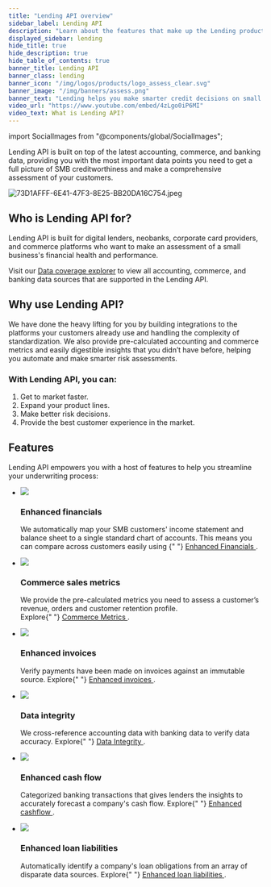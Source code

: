 ```yaml
---
title: "Lending API overview"
sidebar_label: Lending API
description: "Learn about the features that make up the Lending product"
displayed_sidebar: lending
hide_title: true
hide_description: true
hide_table_of_contents: true
banner_title: Lending API
banner_class: lending
banner_icon: "/img/logos/products/logo_assess_clear.svg"
banner_image: "/img/banners/assess.png"
banner_text: "Lending helps you make smarter credit decisions on small businesses by enabling you to pull your customers' latest data from the systems they are already using. Use that data for automating decisions and surfacing new insights on the customer, all via one API."
video_url: "https://www.youtube.com/embed/4zLgo0iP6MI"
video_text: What is Lending API?
---
```


import SocialImages from "@components/global/SocialImages";

<SocialImages imgSrc="/img/old/f0c6d43-73D1AFFF-6E41-47F3-8E25-BB20DA16C754.jpeg"/>

Lending API is built on top of the latest accounting, commerce, and banking data, providing you with the most important data points you need to get a full picture of SMB creditworthiness and make a comprehensive assessment of your customers.

![](/img/old/f0c6d43-73D1AFFF-6E41-47F3-8E25-BB20DA16C754.jpeg "73D1AFFF-6E41-47F3-8E25-BB20DA16C754.jpeg")

## Who is Lending API for?

Lending API is built for digital lenders, neobanks, corporate card providers, and commerce platforms who want to make an assessment of a small business's financial health and performance.

Visit our <a className="external" href="https://knowledge.codat.io/coverage/products/4e02a90f-e61c-463b-9aaf-55b0e5087792" target="_blank">Data coverage explorer</a> to view all accounting, commerce, and banking data sources that are supported in the Lending API.

## Why use Lending API?

We have done the heavy lifting for you by building integrations to the platforms your customers already use and handling the complexity of standardization. We also provide pre-calculated accounting and commerce metrics and easily digestible insights that you didn’t have before, helping you automate and make smarter risk assessments.

### With Lending API, you can:

1. Get to market faster.
2. Expand your product lines.
3. Make better risk decisions.
4. Provide the best customer experience in the market.

## Features

Lending API empowers you with a host of features to help you streamline your underwriting process:

<ul className="card-container col-2">
  <li className="card">
    <div class="header">
      <img
        src="/img/wp-icons/copy-feature-bullet.svg"
        class="mini-icon"
      />
      <h3>Enhanced financials</h3>
    </div>
    <p>
      We automatically map your SMB customers' income statement and balance
      sheet to a single standard chart of accounts. This means you can compare
      across customers easily using {" "}
      <a href="/lending/enhanced-financials/overview">
        Enhanced Financials
      </a>
      .
    </p>
  </li>
  
  <li className="card">
    <div class="header">
      <img
        src="/img/wp-icons/copy-feature-bullet.svg"
        class="mini-icon"
      />
      <h3>Commerce sales metrics</h3>
    </div>
    <p>
      We provide the pre-calculated metrics you need to assess a customer’s
      revenue, orders and customer retention profile. <br/> Explore{" "}
      <a href="/lending/commerce-metrics/overview">
        Commerce Metrics
      </a>
      .
    </p>
  </li>

  <li className="card">
    <div class="header">
      <img
        src="/img/wp-icons/copy-feature-bullet.svg"
        class="mini-icon"
      />
      <h3>Enhanced invoices</h3>
    </div>
    <p>
      Verify payments have been made on invoices against an immutable source. Explore{" "}
      <a href="/lending/enhanced-invoices/overview">
        Enhanced invoices
      </a>
      .
    </p>
  </li>

  <li className="card">
    <div class="header">
      <img
        src="/img/wp-icons/copy-feature-bullet.svg"
        class="mini-icon"
      />
      <h3>Data integrity</h3>
    </div>
    <p>
      We cross-reference accounting data with banking data to verify data
      accuracy. Explore{" "}
      <a href="/lending/data-integrity/overview">
        Data Integrity
      </a>
      .
    </p>
  </li>

  <li className="card">
    <div class="header">
      <img
        src="/img/wp-icons/copy-feature-bullet.svg"
        class="mini-icon"
      />
      <h3>Enhanced cash flow</h3>
    </div>
    <p>
      Categorized banking transactions that gives lenders the insights to accurately forecast a company's cash flow. Explore{" "}
      <a href="/lending/enhanced-cash-flow/overview">
        Enhanced cashflow
      </a>
      .
    </p>
  </li>

  <li className="card">
    <div class="header">
      <img
        src="/img/wp-icons/copy-feature-bullet.svg"
        class="mini-icon"
      />
      <h3>Enhanced loan liabilities</h3>
    </div>
    <p>
      Automatically identify a company's loan obligations from an array of disparate data sources. Explore{" "}
      <a href="/lending/loans/loan-transactions">
        Enhanced loan liabilities
      </a>
      .
    </p>
  </li>

</ul>
